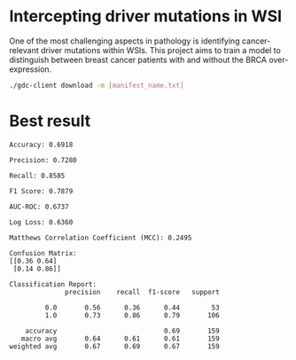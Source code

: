 # Intercepting driver mutations in WSI

One of the most challenging aspects in pathology is identifying cancer-relevant driver mutations within WSIs. 
This project aims to train a model to distinguish between breast cancer patients with and without the BRCA over-expression.



```bash
./gdc-client download -m [manifest_name.txt]
```

# Best result
```
Accuracy: 0.6918

Precision: 0.7280

Recall: 0.8585

F1 Score: 0.7879

AUC-ROC: 0.6737

Log Loss: 0.6360

Matthews Correlation Coefficient (MCC): 0.2495

Confusion Matrix:
[[0.36 0.64]
 [0.14 0.86]]

Classification Report:
              precision    recall  f1-score   support

         0.0       0.56      0.36      0.44        53
         1.0       0.73      0.86      0.79       106

    accuracy                           0.69       159
   macro avg       0.64      0.61      0.61       159
weighted avg       0.67      0.69      0.67       159
```
